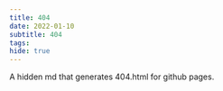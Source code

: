 ```yaml
---
title: 404
date: 2022-01-10
subtitle: 404
tags:
hide: true
---
```


A hidden md that generates 404.html for github pages.
